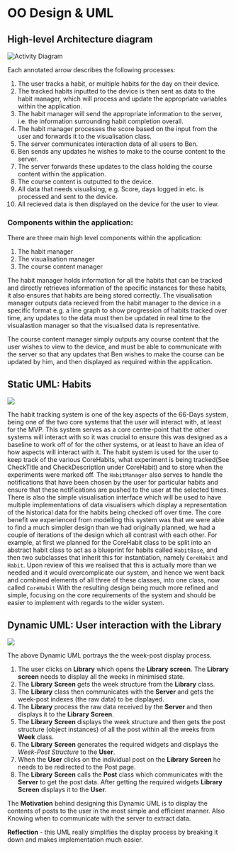 # OO Design & UML

## High-level Architecture diagram

![Activity Diagram](https://raw.githubusercontent.com/simon-wh/66-Days/master/Portfolio%20A/Images/Architecture%20diagram.jpg)

Each annotated arrow describes the following processes:
1. The user tracks a habit, or multiple habits for the day on their device.
1. The tracked habits inputted to the device is then sent as data to the habit manager, which will process and update the appropriate variables within the application.
1. The habit manager will send the appropriate information to the server, i.e. the information surrounding habit completion overall.
1. The habit manager processes the score based on the input from the user and forwards it to the visualisation class.
1. The server communicates interaction data of all users to Ben.
1. Ben sends any updates he wishes to make to the course content to the server.
1. The server forwards these updates to the class holding the course content within the application.
1. The course content is outputted to the device.
1. All data that needs visualising, e.g. Score, days logged in etc. is processed and sent to the device.
1. All recieved data is then displayed on the device for the user to view.

### Components within the application:
There are three main high level components within the application:
1. The habit manager
1. The visualisation manager
1. The course content manager

The habit manager holds information for all the habits that can be tracked and directly retrieves information of the specific instances for these habits, it also ensures that habits are being stored correctly. The visualisation manager outputs data recieved from the habit manager to the device in a specific format e.g. a line graph to show progression of habits tracked over time, any updates to the data must then be updated in real time to the visualastion manager so that the visualised data is representative. 

The course content manager simply outputs any course content that the user wishes to view to the device, and must be able to communicate with the server so that any updates that Ben wishes to make the course can be updated by him, and then displayed as required within the application. 

## Static UML: Habits
![](https://github.com/simon-wh/66-Days/blob/master/Documentation/Development/UML%20Diagrams/Habits.png?raw=true)

The habit tracking system is one of the key aspects of the 66-Days system, being one of the two core systems that the user will interact with, at least for the MVP. This system serves as a core centre-point that the other systems will interact with so it was crucial to ensure this was designed as a baseline to work off of for the other systems, or at least to have an idea of how aspects will interact with it. The habit system is used for the user to keep track of the various CoreHabits, what experiment is being tracked(See CheckTitle and CheckDescription under CoreHabit) and to store when the experiments were marked off. The `HabitManager` also serves to handle the notifications that have been chosen by the user for particular habits and ensure that these notifications are pushed to the user at the selected times. There is also the simple visualisation interface which will be used to have multiple implementations of data visualisers which display a representation of the historical data for the habits being checked off over time. The core benefit we experienced from modelling this system was that we were able to find a much simpler design than we had originally planned, we had a couple of iterations of the design which all contrast with each other. For example, at first we planned for the CoreHabit class to be split into an abstract habit class to act as a blueprint for habits called `HabitBase`, and then two subclasses that inherit this for instantiation, namely `CoreHabit` and `Habit`. Upon review of this we realised that this is actually more than we needed and it would overcomplicate our system, and hence we went back and combined elements of all three of these classes, into one class, now called `CoreHabit`  With the resulting design being much more refined and simple, focusing on the core requirements of the system and should be easier to implement with regards to the wider system.

## Dynamic UML: User interaction with the Library

![](https://github.com/simon-wh/66-Days/blob/master/Portfolio%20A/Images/Dynamic%20Library%20UML.png?raw=true)

The above Dynamic UML portrays the the week-post display process. 

1. The user clicks on **Library** which opens the **Library** **screen**. The **Library** **screen** needs to display all the weeks in minimised state.
2. The **Library** **Screen** gets the week structure from the **Library** class.
3.  The **Library** class then communicates with the **Server** and gets the week-post indexes (the raw data) to be displayed.
4. The **Library** process the raw data received by the **Server** and then displays it to the **Library** **Screen**.
5. The **Library** **Screen** displays the week structure and then gets the post structure (object instances) of all the post within all the weeks from **Week** class.
6. The **Library** **Screen** generates the required widgets and displays the *Week-Post Structure* to the **User**.
7. When the **User** clicks on the individual post on the **Library** **Screen** he needs to be redirected to the Post page.
8. The **Library** **Screen** calls the **Post** class which communicates with the **Server** to get the post data. After getting the required widgets **Library** **Screen** displays it to the **User**.

The **Motivation** behind designing this Dynamic UML is to display the contents of posts to the user in the most simple and efficient manner. Also Knowing when to communicate with the server to extract data.

**Reflection** - this UML really simplifies the display process by breaking it down and makes implementation much easier.